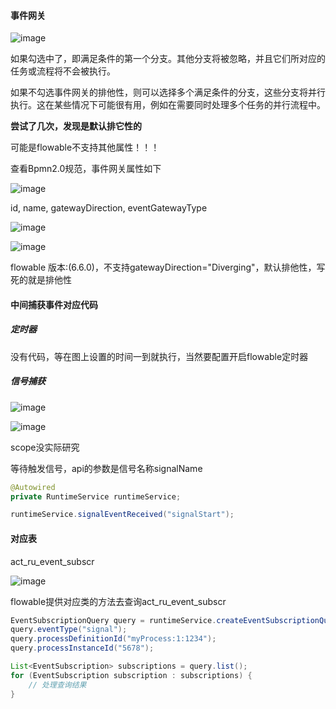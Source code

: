 #### 事件网关

![image](https://user-images.githubusercontent.com/97614802/231404794-9603fcae-7227-4fe9-83ac-7e725fe895b9.png)

如果勾选中了，即满足条件的第一个分支。其他分支将被忽略，并且它们所对应的任务或流程将不会被执行。

如果不勾选事件网关的排他性，则可以选择多个满足条件的分支，这些分支将并行执行。这在某些情况下可能很有用，例如在需要同时处理多个任务的并行流程中。

**尝试了几次，发现是默认排它性的**

可能是flowable不支持其他属性！！！

查看Bpmn2.0规范，事件网关属性如下

![image](https://user-images.githubusercontent.com/97614802/231417686-42b7f4b9-b55f-41a5-8ce3-ebeb6d42d08b.png)

id, name, gatewayDirection, eventGatewayType

![image](https://user-images.githubusercontent.com/97614802/231418051-86ec81dd-90ce-4c44-9be9-8b09ca243826.png)

![image](https://user-images.githubusercontent.com/97614802/231418236-6d6ebf9a-dd5c-42a3-97b4-cb7abbf5dfc9.png)

flowable 版本:(6.6.0)，不支持gatewayDirection="Diverging"，默认排他性，写死的就是排他性


#### 中间捕获事件对应代码

##### 定时器

没有代码，等在图上设置的时间一到就执行，当然要配置开启flowable定时器

##### 信号捕获
![image](https://user-images.githubusercontent.com/97614802/231371357-8a864989-cb2e-4955-aea8-ae4a64568470.png)

![image](https://user-images.githubusercontent.com/97614802/231371431-93a4259f-3ca2-415a-8801-6764fff57eed.png)

scope没实际研究

等待触发信号，api的参数是信号名称signalName


```java
@Autowired
private RuntimeService runtimeService;

runtimeService.signalEventReceived("signalStart");
```

#### 对应表

act_ru_event_subscr

![image](https://user-images.githubusercontent.com/97614802/231372987-a588fab5-58d7-425e-b16b-76999ac0a066.png)


flowable提供对应类的方法去查询act_ru_event_subscr

```java
EventSubscriptionQuery query = runtimeService.createEventSubscriptionQuery();
query.eventType("signal");
query.processDefinitionId("myProcess:1:1234");
query.processInstanceId("5678");

List<EventSubscription> subscriptions = query.list();
for (EventSubscription subscription : subscriptions) {
    // 处理查询结果
}
```
